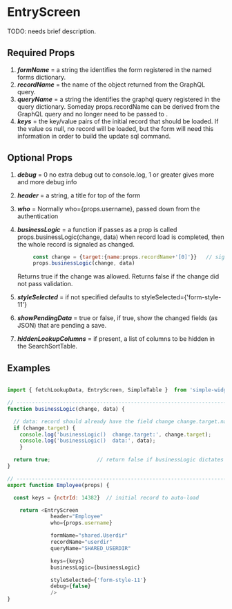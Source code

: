 
# EntryScreen

TODO: needs brief description.

## Required Props

1. ***formName*** =  a string the identifies the form registered in the named forms dictionary.
2. ***recordName*** = the name of the object returned from the GraphQL query.
3. ***queryName*** = a string the identifies the graphql query registered in the query dictionary.
   Someday props.recordName can be derived from the GraphQL query and no longer need to be passed to <EntryScreen />.
4. ***keys*** = the key/value pairs of the initial record that should be loaded.  If the value os null, no record will be loaded,
   but the form will need this information in order to build the update sql command.

## Optional Props

1. ***debug*** = 0 no extra debug out to console.log, 1 or greater gives more and more debug info
2. ***header*** = a string, a title for top of the form
3. ***who*** = Normally who={props.username}, passed down from the authentication
4. ***businessLogic*** = a function if passes as a prop is called  props.businessLogic(change, data)
   when record load is completed, then the whole record is signaled as changed.

   ```js
        const change = {target:{name:props.recordName+'[0]'}}   // signal whole record was loaded
        props.businessLogic(change, data)
   ```

   Returns true if the change was allowed.   Returns false if the change did not pass validation.
5. ***styleSelected*** = if not specified defaults to styleSelected={'form-style-11'}
6. ***showPendingData*** = true or false, if true, show the changed fields (as JSON) that are pending a save.
7. ***hiddenLookupColumns*** = if present, a list of columns to be hidden in the SearchSortTable.

## Examples

```js

import { fetchLookupData, EntryScreen, SimpleTable }  from 'simple-widgets'

// --------------------------------------------------------------------------
function businessLogic(change, data) {

  // data: record should already have the field change change.target.name
  if (change.target) {
    console.log('businessLogic()  change.target:', change.target);
    console.log('businessLogic()  data:', data);
    }

  return true;               // return false if businessLogic dictates the change can not be made
}

// --------------------------------------------------------------------------
export function Employee(props) {

  const keys = {nctrId: 14382}  // initial record to auto-load

    return <EntryScreen
              header="Employee"
              who={props.username}

              formName="shared.Userdir"
              recordName="userdir"
              queryName="SHARED_USERDIR"

              keys={keys}
              businessLogic={businessLogic}

              styleSelected={'form-style-11'}
              debug={false}
              />
}

```
